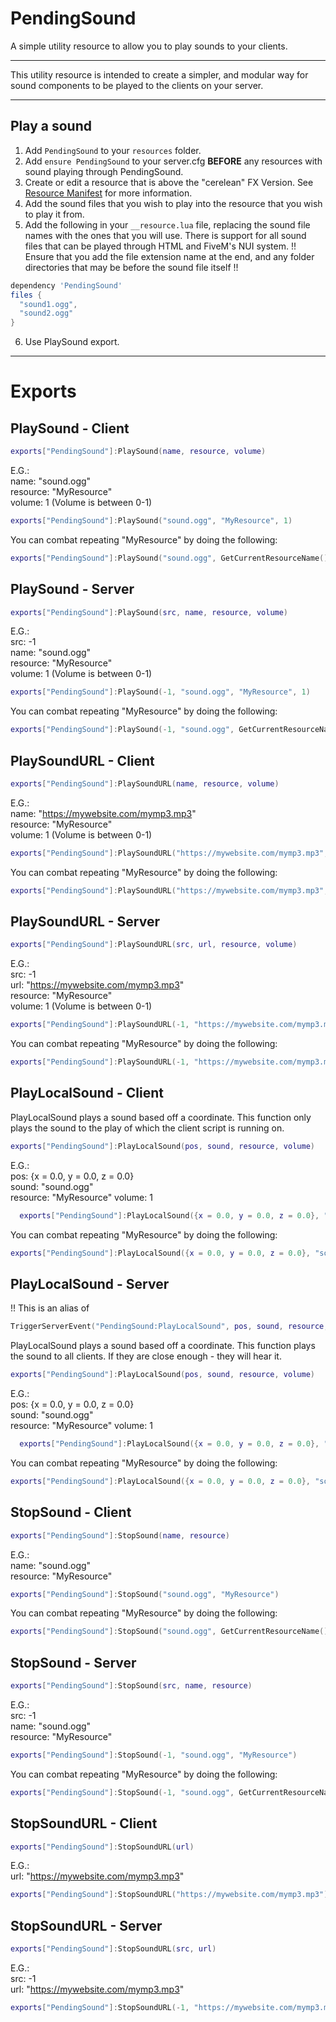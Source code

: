 # PendingSound
A simple utility resource to allow you to play sounds to your clients.

---

This utility resource is intended to create a simpler, and modular way for sound components to be played to the clients on your server.

--- 

## Play a sound

1. Add `PendingSound` to your `resources` folder.
2. Add `ensure PendingSound` to your server.cfg **BEFORE** any resources with sound playing through PendingSound. 
3. Create or edit a resource that is above the "cerelean" FX Version. See [Resource Manifest](https://docs.fivem.net/docs/scripting-reference/resource-manifest/resource-manifest/#fx-version-cerulean-2020-05) for more information.
4. Add the sound files that you wish to play into the resource that you wish to play it from.
5. Add the following in your `__resource.lua` file, replacing the sound file names with the ones that you will use. There is support for all sound files that can be played through HTML and FiveM's NUI system. !! Ensure that you add the file extension name at the end, and any folder directories that may be before the sound file itself !! 
```lua 
dependency 'PendingSound'
files {
  "sound1.ogg",
  "sound2.ogg"
}
```
6. Use PlaySound export.

---

# Exports

## PlaySound - Client

```lua
exports["PendingSound"]:PlaySound(name, resource, volume)
```
E.G.:  
name: "sound.ogg"  
resource: "MyResource"  
volume: 1 (Volume is between 0-1)  

```lua
exports["PendingSound"]:PlaySound("sound.ogg", "MyResource", 1)
```
You can combat repeating "MyResource" by doing the following:
```lua
exports["PendingSound"]:PlaySound("sound.ogg", GetCurrentResourceName(), 1)
```

## PlaySound - Server

```lua
exports["PendingSound"]:PlaySound(src, name, resource, volume)
```
E.G.:  
src: -1  
name: "sound.ogg"  
resource: "MyResource"  
volume: 1 (Volume is between 0-1)  

```lua
exports["PendingSound"]:PlaySound(-1, "sound.ogg", "MyResource", 1)
```
You can combat repeating "MyResource" by doing the following:
```lua
exports["PendingSound"]:PlaySound(-1, "sound.ogg", GetCurrentResourceName(), 1)
```

## PlaySoundURL - Client

```lua
exports["PendingSound"]:PlaySoundURL(name, resource, volume)
```
E.G.:  
name: "https://mywebsite.com/mymp3.mp3"  
resource: "MyResource"  
volume: 1 (Volume is between 0-1)  

```lua
exports["PendingSound"]:PlaySoundURL("https://mywebsite.com/mymp3.mp3", "MyResource", 1)
```
You can combat repeating "MyResource" by doing the following:
```lua
exports["PendingSound"]:PlaySoundURL("https://mywebsite.com/mymp3.mp3", GetCurrentResourceName(), 1)
```

## PlaySoundURL - Server

```lua
exports["PendingSound"]:PlaySoundURL(src, url, resource, volume)
```
E.G.:  
src: -1  
url: "https://mywebsite.com/mymp3.mp3"  
resource: "MyResource"  
volume: 1 (Volume is between 0-1)  

```lua
exports["PendingSound"]:PlaySoundURL(-1, "https://mywebsite.com/mymp3.mp3", "MyResource", 1)
```
You can combat repeating "MyResource" by doing the following:
```lua
exports["PendingSound"]:PlaySoundURL(-1, "https://mywebsite.com/mymp3.mp3", GetCurrentResourceName(), 1)
```

## PlayLocalSound - Client

PlayLocalSound plays a sound based off a coordinate. This function only plays the sound to the play of which the client script is running on.

```lua
exports["PendingSound"]:PlayLocalSound(pos, sound, resource, volume)
```
E.G.:  
pos: {x = 0.0, y = 0.0, z = 0.0}  
sound: "sound.ogg"  
resource: "MyResource"
volume: 1

```lua
  exports["PendingSound"]:PlayLocalSound({x = 0.0, y = 0.0, z = 0.0}, "sound.ogg", "MyResource", 1)
```
You can combat repeating "MyResource" by doing the following:
```lua
exports["PendingSound"]:PlayLocalSound({x = 0.0, y = 0.0, z = 0.0}, "sound.ogg", GetCurrentResourceName(), 1)
```

## PlayLocalSound - Server

!! This is an alias of 
```lua
TriggerServerEvent("PendingSound:PlayLocalSound", pos, sound, resource, volume)
```

PlayLocalSound plays a sound based off a coordinate. This function plays the sound to all clients. If they are close enough - they will hear it.


```lua
exports["PendingSound"]:PlayLocalSound(pos, sound, resource, volume)
```
E.G.:  
pos: {x = 0.0, y = 0.0, z = 0.0}  
sound: "sound.ogg"  
resource: "MyResource"
volume: 1

```lua
  exports["PendingSound"]:PlayLocalSound({x = 0.0, y = 0.0, z = 0.0}, "sound.ogg", "MyResource", 1)
```
You can combat repeating "MyResource" by doing the following:
```lua
exports["PendingSound"]:PlayLocalSound({x = 0.0, y = 0.0, z = 0.0}, "sound.ogg", GetCurrentResourceName(), 1)
```







## StopSound - Client

```lua
exports["PendingSound"]:StopSound(name, resource)
```
E.G.:  
name: "sound.ogg"  
resource: "MyResource"  

```lua
exports["PendingSound"]:StopSound("sound.ogg", "MyResource")
```
You can combat repeating "MyResource" by doing the following:
```lua
exports["PendingSound"]:StopSound("sound.ogg", GetCurrentResourceName())
```

## StopSound - Server

```lua
exports["PendingSound"]:StopSound(src, name, resource)
```
E.G.:  
src: -1  
name: "sound.ogg"  
resource: "MyResource"  

```lua
exports["PendingSound"]:StopSound(-1, "sound.ogg", "MyResource")
```
You can combat repeating "MyResource" by doing the following:
```lua
exports["PendingSound"]:StopSound(-1, "sound.ogg", GetCurrentResourceName())
```

## StopSoundURL - Client

```lua
exports["PendingSound"]:StopSoundURL(url)
```
E.G.:  
url: "https://mywebsite.com/mymp3.mp3"  

```lua
exports["PendingSound"]:StopSoundURL("https://mywebsite.com/mymp3.mp3")
```

## StopSoundURL - Server

```lua
exports["PendingSound"]:StopSoundURL(src, url)
```
E.G.:  
src: -1  
url: "https://mywebsite.com/mymp3.mp3"  

```lua
exports["PendingSound"]:StopSoundURL(-1, "https://mywebsite.com/mymp3.mp3")
```
